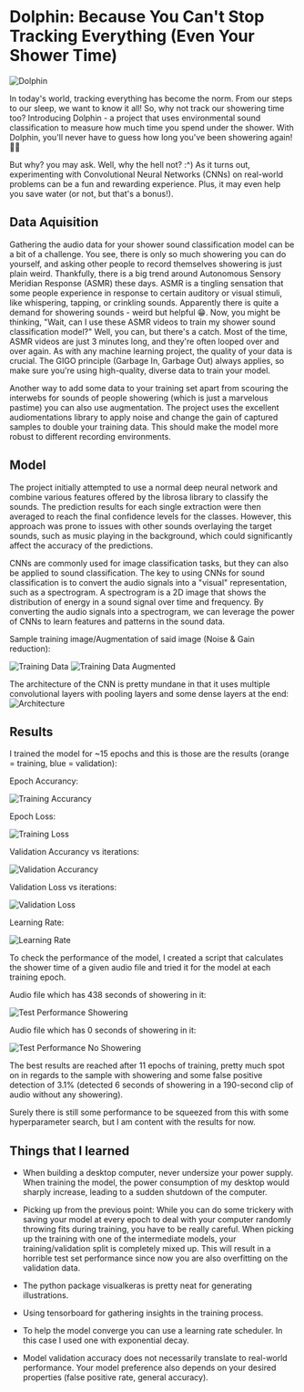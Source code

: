 # Dolphin: Because You Can't Stop Tracking Everything (Even Your Shower Time)

![Dolphin](/static/icon.png?w=100&h=100)

In today's world, tracking everything has become the norm. From our steps to our sleep, we want to know it all! So, why not track our showering time too? Introducing Dolphin - a project that uses environmental sound classification to measure how much time you spend under the shower. With Dolphin, you'll never have to guess how long you've been showering again! 🐬🚿

But why? you may ask. Well, why the hell not? :^) As it turns out, experimenting with Convolutional Neural Networks (CNNs) on real-world problems can be a fun and rewarding experience. Plus, it may even help you save water (or not, but that's a bonus!). 

## Data Aquisition

Gathering the audio data for your shower sound classification model can be a bit of a challenge. You see, there is only so much showering you can do yourself, and asking other people to record themselves showering is just plain weird.
Thankfully, there is a big trend around Autonomous Sensory Meridian Response (ASMR) these days. ASMR is a tingling sensation that some people experience in response to certain auditory or visual stimuli, like whispering, tapping, or crinkling sounds. Apparently there is quite a demand for showering sounds - weird but helpful 😁. Now, you might be thinking, "Wait, can I use these ASMR videos to train my shower sound classification model?" Well, you can, but there's a catch. Most of the time, ASMR videos are just 3 minutes long, and they're often looped over and over again. As with any machine learning project, the quality of your data is crucial. The GIGO principle (Garbage In, Garbage Out) always applies, so make sure you're using high-quality, diverse data to train your model.

Another way to add some data to your training set apart from scouring the interwebs for sounds of people showering (which is just a marvelous pastime) you can also use augmentation. The project uses the excellent audiomentations library to apply noise and change the gain of captured samples to double your training data. This should make the model more robust to different recording environments. 

## Model

The project initially attempted to use a normal deep neural network and combine various features offered by the librosa library to classify the sounds. The prediction results for each single extraction were then averaged to reach the final confidence levels for the classes. However, this approach was prone to issues with other sounds overlaying the target sounds, such as music playing in the background, which could significantly affect the accuracy of the predictions.

CNNs are commonly used for image classification tasks, but they can also be applied to sound classification. The key to using CNNs for sound classification is to convert the audio signals into a "visual" representation, such as a spectrogram. A spectrogram is a 2D image that shows the distribution of energy in a sound signal over time and frequency. By converting the audio signals into a spectrogram, we can leverage the power of CNNs to learn features and patterns in the sound data.

Sample training image/Augmentation of said image (Noise & Gain reduction):

![Training Data](/static/110007450.jpg) ![Training Data Augmented](/static/110007450_aug.jpg)

The architecture of the CNN is pretty mundane in that it uses multiple convolutional layers with pooling layers and some dense layers at the end:
![Architecture](/static/architecture.png)

## Results

I trained the model for ~15 epochs and this is those are the results (orange = training, blue = validation):

Epoch Accurancy:

![Training Accurancy](/static/epoch_accuracy.svg)

Epoch Loss:

![Training Loss](/static/epoch_loss.svg)

Validation Accurancy vs iterations:

![Validation Accurancy](/static/evaluation_accuracy_vs_iterations.svg)

Validation Loss vs iterations:

![Validation Loss](/static/evaluation_loss_vs_iterations.svg)

Learning Rate:

![Learning Rate](/static/epoch_learning_rate.svg)

To check the performance of the model, I created a script that calculates the shower time of a given audio file and tried it for the model at each training epoch.

Audio file which has 438 seconds of showering in it:

![Test Performance Showering](/static/test_perf_showering.png)

Audio file which has 0 seconds of showering in it:

![Test Performance No Showering](/static/test_perf_none.png)

The best results are reached after 11 epochs of training, pretty much spot on in regards to the sample with showering and some false positive detection of 3.1% (detected 6 seconds of showering in a 190-second clip of audio without any showering).

Surely there is still some performance to be squeezed from this with some hyperparameter search, but I am content with the results for now.

## Things that I learned

- When building a desktop computer, never undersize your power supply. When training the model, the power consumption of my desktop would sharply increase, leading to a sudden shutdown of the computer.

- Picking up from the previous point: While you can do some trickery with saving your model at every epoch to deal with your computer randomly throwing fits during training, you have to be really careful. When picking up the training with one of the intermediate models, your training/validation split is completely mixed up. This will result in a horrible test set performance since now you are also overfitting on the validation data.

- The python package visualkeras is pretty neat for generating illustrations.

- Using tensorboard for gathering insights in the training process.

- To help the model converge you can use a learning rate scheduler. In this case I used one with exponential decay.

- Model validation accuracy does not necessarily translate to real-world performance. Your model preference also depends on your desired properties (false positive rate, general accuracy).
